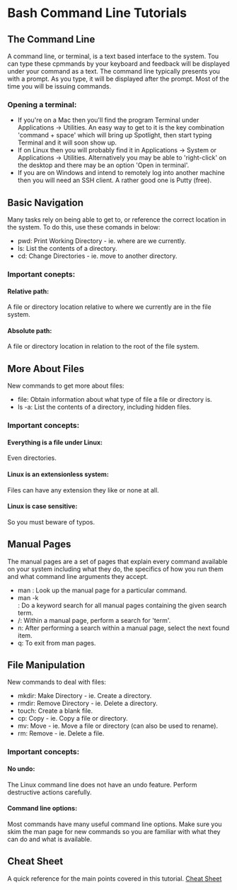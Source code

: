 # Bash Command Line Tutorials

## The Command Line
A command line, or terminal, is a text based interface to the system. Tou can type these cpmmands by your keyboard and feedback will be displayed under your command as a text.
The command line typically presents you with a prompt. As you type, it will be displayed after the prompt. Most of the time you will be issuing commands.

### Opening a terminal:
- If you're on a Mac then you'll find the program Terminal under Applications -> Utilities. An easy way to get to it is the key combination 'command + space' which will bring up Spotlight, then start typing Terminal and it will soon show up.
- If on Linux then you will probably find it in Applications -> System or Applications -> Utilities. Alternatively you may be able to 'right-click' on the desktop and there may be an option 'Open in terminal'.
- If you are on Windows and intend to remotely log into another machine then you will need an SSH client. A rather good one is Putty (free).

 
## Basic Navigation
Many tasks rely on being able to get to, or reference the correct location in the system. To do this, use these comands in below:
- pwd: Print Working Directory - ie. where are we currently.
- ls: List the contents of a directory.
- cd: Change Directories - ie. move to another directory.

### Important conepts:
#### Relative path: 
A file or directory location relative to where we currently are in the file system.
#### Absolute path:
A file or directory location in relation to the root of the file system.


## More About Files
New commands to get more about files:
- file: Obtain information about what type of file a file or directory is.
- ls -a: List the contents of a directory, including hidden files.

### Important concepts:
#### Everything is a file under Linux:
Even directories.
#### Linux is an extensionless system:
Files can have any extension they like or none at all.
#### Linux is case sensitive:
So you must beware of typos.


## Manual Pages
The manual pages are a set of pages that explain every command available on your system including what they do, the specifics of how you run them and what command line arguments they accept.
- man <command>: Look up the manual page for a particular command.
- man -k <search term>: Do a keyword search for all manual pages containing the given search term.
- /<term>: Within a manual page, perform a search for 'term'.
- n: After performing a search within a manual page, select the next found item.
- q: To exit from man pages.


## File Manipulation
New commands to deal with files:
- mkdir: Make Directory - ie. Create a directory.
- rmdir: Remove Directory - ie. Delete a directory.
- touch: Create a blank file.
- cp: Copy - ie. Copy a file or directory.
- mv: Move - ie. Move a file or directory (can also be used to rename).
- rm: Remove - ie. Delete a file.

### Important concepts:
#### No undo:
The Linux command line does not have an undo feature. Perform destructive actions carefully.
#### Command line options:
Most commands have many useful command line options. Make sure you skim the man page for new commands so you are familiar with what they can do and what is available.


## Cheat Sheet
A quick reference for the main points covered in this tutorial. [Cheat Sheet](https://ryanstutorials.net/linuxtutorial/cheatsheet.php)